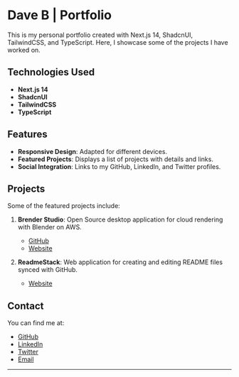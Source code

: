
# Dave B | Portfolio

This is my personal portfolio created with Next.js 14, ShadcnUI, TailwindCSS, and TypeScript. Here, I showcase some of the projects I have worked on.

## Technologies Used

- **Next.js 14**
- **ShadcnUI**
- **TailwindCSS**
- **TypeScript**

## Features

- **Responsive Design**: Adapted for different devices.
- **Featured Projects**: Displays a list of projects with details and links.
- **Social Integration**: Links to my GitHub, LinkedIn, and Twitter profiles.

## Projects

Some of the featured projects include:

1. **Brender Studio**: Open Source desktop application for cloud rendering with Blender on AWS.
   - [GitHub](https://github.com/Brender-Studio/brender-studio-app)
   - [Website](https://brenderstudio.com/download)

2. **ReadmeStack**: Web application for creating and editing README files synced with GitHub.
   - [Website](https://readmestack.com)

## Contact

You can find me at:

- [GitHub](https://github.com/david-blg)
- [LinkedIn](https://www.linkedin.com/in/david-blg/)
- [Twitter](https://x.com/davidblg_)
- [Email](mailto:david.info.dev@gmail.com)

---
